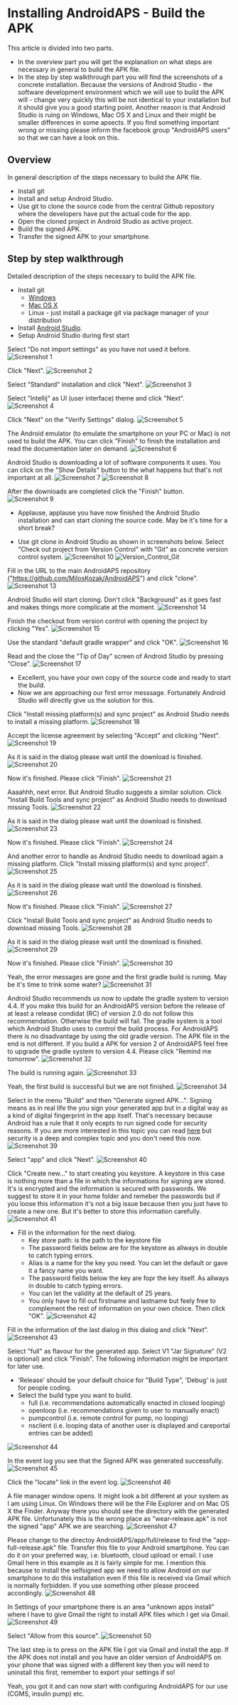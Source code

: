 # Installing AndroidAPS - Build the APK

This article is divided into two parts.
* In the overview part you will get the explanation on what steps are necessary in general to build the APK file.
* In the step by step walkthrough part you will find the screenshots of a concrete installation. Because the versions of Android Studio - the software development environment which we will use to build the APK will - change very quickly this will be not identical to your installation but it should give you a good starting point. Another reason is that Android Studio is ruing on Windows, Mac OS X and Linux and their might be smaller differences in some apsects. If you find something important wrong or missing please inform the facebook group "AndroidAPS users" so that we can have a look on this.

## Overview

In general description of the steps necessary to build the APK file.

* Install git
* Install and setup Android Studio.
* Use git to clone the source code from the central Github repository where the developers have put the actual code for the app.
* Open the cloned project in Android Studio as active project.
* Build the signed APK.
* Transfer the signed APK to your smartphone.

## Step by step walkthrough

Detailed description of the steps necessary to build the APK file.

* Install git
  * [Windows](https://gitforwindows.org/)
  * [Mac OS X](http://sourceforge.net/projects/git-osx-installer/)
  * Linux - just install a package git via package manager of your distribution
* Install [Android Studio](https://developer.android.com/studio/install.html).
* Setup  Android Studio during first start

Select "Do not import settings" as you have not used it before.
![Screenshot 1](../../images/Installation_Screenshot_01.png)

Click "Next".
![Screenshot 2](../../images/Installation_Screenshot_02.png)

Select "Standard" installation and click "Next".
![Screenshot 3](../../images/Installation_Screenshot_03.png)

Select "Intellij" as UI (user interface) theme and click "Next".
![Screenshot 4](../../images/Installation_Screenshot_04.png)

Click "Next" on the "Verify Settings" dialog.
![Screenshot 5](../../images/Installation_Screenshot_05.png)

The Android emulator (to emulate the smartphone on your PC or Mac) is not used to build the APK.
You can click "Finish" to finish the installation and read the documentation later on demand.
![Screenshot 6](../../images/Installation_Screenshot_06.png)

Android Studio is downloading a lot of software components it uses.
You can click on the "Show Details" button to the what happens but that's not important at all.
![Screenshot 7](../../images/Installation_Screenshot_07.png)
![Screenshot 8](../../images/Installation_Screenshot_08.png)

After the downloads are completed click the "Finish" button.
![Screenshot 9](../../images/Installation_Screenshot_09.png)

* Applause, applause you have now finished the Android Studio installation and can start cloning the source code. May be it's time for a short break?


* Use git clone in Android Studio as shown in screenshots below.
Select "Check out project from Version Control" with "Git" as concrete version control system.
![Screenshot 10](../../images/Installation_Screenshot_10.png)
![Version_Control_Git](https://github.com/MarieT1D/AndroidAPSdocs/blob/master/docs/images/Version_Control_Git.png)

Fill in the URL to the main AndroidAPS repository ("https://github.com/MilosKozak/AndroidAPS") and click "clone".
![Screenshot 13](../../images/Installation_Screenshot_13.png)

Android Studio will start cloning. Don't click "Background" as it goes fast and makes things more complicate at the moment.
![Screenshot 14](../../images/Installation_Screenshot_14.png)

Finish the checkout from version control with opening the project by clicking "Yes".
![Screenshot 15](../../images/Installation_Screenshot_15.png)

Use the standard "default gradle wrapper" and click "OK".
![Screenshot 16](../../images/Installation_Screenshot_16.png)

Read and the close the "Tip of Day" screen of Android Studio by pressing "Close".
![Screenshot 17](../../images/Installation_Screenshot_17.png)

* Excellent, you have your own copy of the source code and ready to start the build.
* Now we are approaching our first error messsage. Fortunately Android Studio will directly give us the solution for this.

Click "Install missing platform(s) and sync project" as Android Studio needs to install a missing platform.
![Screenshot 18](../../images/Installation_Screenshot_18.png)

Accept the license agreement by selecting "Accept" and clicking "Next".
![Screenshot 19](../../images/Installation_Screenshot_19.png)

As it is said in the dialog please wait until the download is finished.
![Screenshot 20](../../images/Installation_Screenshot_20.png)

Now it's finished. Please click "Finish".
![Screenshot 21](../../images/Installation_Screenshot_21.png)

Aaaahhh, next error. But Android Studio suggests a similar solution.
Click "Install Build Tools and sync project" as Android Studio needs to download missing Tools.
![Screenshot 22](../../images/Installation_Screenshot_22.png)

As it is said in the dialog please wait until the download is finished.
![Screenshot 23](../../images/Installation_Screenshot_23.png)

Now it's finished. Please click "Finish".
![Screenshot 24](../../images/Installation_Screenshot_24.png)

And another error to handle as Android Studio needs to download again a missing platform.
Click "Install missing platform(s) and sync project".
![Screenshot 25](../../images/Installation_Screenshot_25.png)

As it is said in the dialog please wait until the download is finished.
![Screenshot 26](../../images/Installation_Screenshot_26.png)

Now it's finished. Please click "Finish".
![Screenshot 27](../../images/Installation_Screenshot_27.png)

Click "Install Build Tools and sync project" as Android Studio needs to download missing Tools.
![Screenshot 28](../../images/Installation_Screenshot_28.png)

As it is said in the dialog please wait until the download is finished.
![Screenshot 29](../../images/Installation_Screenshot_29.png)

Now it's finished. Please click "Finish".
![Screenshot 30](../../images/Installation_Screenshot_30.png)

Yeah, the error messages are gone and the first gradle build is runing. May be it's time to trink some water?
![Screenshot 31](../../images/Installation_Screenshot_31.png)

Android Studio recommends us now to update the gradle system to version 4.4. If you make this build for an AndroidAPS version before the release of at least a release condidat (RC) of version 2.0 do not follow this recommendation. Otherwise the build will fail. The gradle system is a tool which Android Studio uses to control the build process. For AndroidAPS there is no disadvantage by using the old gradle version. The APK file in the end is not different. If you build a APK for version 2 of AndroidAPS feel free to upgrade the gradle system to version 4.4.
Please click "Remind me tomorrow".
![Screenshot 32](../../images/Installation_Screenshot_32.png)

The build is running again.
![Screenshot 33](../../images/Installation_Screenshot_33.png)

Yeah, the first build is successful but we are not finished.
![Screenshot 34](../../images/Installation_Screenshot_34.png)

Select in the menu "Build" and then "Generate signed APK...".
Signing means as in real life the you sign your generated app but in a digital way as a kind of digital fingerprint in the app itself. That's necessary because Android has a rule that it only ecepts to run signed code for security reasons. If you are more interested in this topic you can read [here](https://developer.android.com/studio/publish/app-signing.html#generate-key) but security is a deep and complex topic and you don't need this now.
![Screenshot 39](../../images/Installation_Screenshot_39.png)

Select "app" and click "Next".
![Screenshot 40](../../images/Installation_Screenshot_40.png)

Click "Create new..." to start creating you keystore. A keystore in this case is nothing more than a file in which the informations for signing are stored. It's is encrypted and the information is secured with passwords. We suggest to store it in your home folder and remeber the passwords but if you loose this information it's not a big issue because then you just have to create a new one. But it's better to store this information carefully.
![Screenshot 41](../../images/Installation_Screenshot_41.png)

* Fill in the information for the next dialog.
  * Key store path: is the path to the keystore file
  * The password fields below are for the keystore as allways in double to catch typing errors.
  * Alias is a name for the key you need. You can let the default or gave it a fancy name you want.
  * The password fields below the key are fopr the key itself. As allways in double to catch typing errors.
  * You can let the validity at the default of 25 years.
  * You only have to fill out firstname and lastname but feely free to complement the rest of information on your own choice.
Then click "OK".
![Screenshot 42](../../images/Installation_Screenshot_42.png)

Fill in the information of the last dialog in this dialog and click "Next".
![Screenshot 43](../../images/Installation_Screenshot_43.png)

Select "full" as flavour for the generated app.
Select V1 "Jar Signature" (V2 is optional) and click "Finish".
The following information might be important for later use.
* 'Release' should be your default choice for "Build Type", 'Debug' is just for people coding.
* Select the build type you want to build. 
  * full (i.e. recommendations automatically enacted in closed looping)
  * openloop (i.e. recommendations given to user to manually enact)
  * pumpcontrol (i.e. remote control for pump, no looping)
  * nsclient (i.e. looping data of another user is displayed and careportal entries can be added)

![Screenshot 44](../../images/Installation_Screenshot_44.png)

In the event log you see that the Signed APK was generated successfully.
![Screenshot 45](../../images/Installation_Screenshot_45.png)

Click the "locate" link in the event log.
![Screenshot 46](../../images/Installation_Screenshot_46.png)

A file manager window opens. It might look a bit different at your system as I am using Linux. On Windows there will be the File Explorer and on Mac OS X the Finder. Anyway there you should see the directory with the generated APK file. Unfortunately this is the wrong place as "wear-release.apk" is not the signed "app" APK we are searching.
![Screenshot 47](../../images/Installation_Screenshot_47.png)

Please change to the directoy AndroidAPS/app/full/release to find the "app-full-release.apk" file. Transfer this file to your Android smartphone. You can do it on your preferred way, i.e. bluetooth, cloud upload or email. I use Gmail here in this example as it is fairly simple for me. I mention this because to install the selfsigned app we need to allow Android on our smartphone to do this installation even if this file is received via Gmail which is normally forbidden. If you use something other please proceed accordingly.
![Screenshot 48](../../images/Installation_Screenshot_48.png)

In Settings of your smartphone there is an area "unknown apps install" where I have to give Gmail the right to install APK files which I get via Gmail.
![Screenshot 49](../../images/Installation_Screenshot_49.png)

Select "Allow from this source".
![Screenshot 50](../../images/Installation_Screenshot_50.png)

The last step is to press on the APK file I got via Gmail and install the app. If the APK does not install and you have an older version of AndroidAPS on your phone that was signed with a different key then you will need to uninstall this first, remember to export your settings if so!

Yeah, you got it and can now start with configuring AndroidAPS for our use (CGMS, insulin pump) etc.
